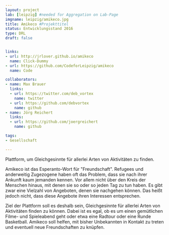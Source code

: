 ```yaml
---
layout: project
lab: [leipzig] #needed for Aggregation on Lab-Page
imgname: leipzig/amikeco.jpg
title: Amikeco #Projekttitel
status: Entwicklungsstand 2016
type: DRL
draft: false


links:
- url: http://jrlover.github.io/amikeco
  name: Click-Dummy
- url: https://github.com/CodeforLeipzig/amikeco
  name: Code

collaborators:
- name: Max Brauer
  links:
  - url: https://twitter.com/deb_vortex
    name: twitter
  - url: https://github.com/debvortex
    name: github
- name: Jörg Reichert
  links:
  - url: https://github.com/joergreichert
    name: github

tags:
- Gesellschaft

---
```


Plattform, um Gleichgesinnte für allerlei Arten von Aktivitäten zu finden.

Amikeco ist das Esperanto-Wort für "Freundschaft". Refugees und anderweitig Zugezogene haben oft das Problem, dass sie nach ihrer Ankunft kaum jemanden kennen. Vor allem nicht über den Kreis der Menschen hinaus, mit denen sie so oder so jeden Tag zu tun haben. Es gibt zwar eine Vielzahl von Angeboten, denen sie nachgehen können. Das heißt jedoch nicht, dass diese Angebote ihren Interessen entsprechen.

Ziel der Plattform soll es deshalb sein, Gleichgesinnte für allerlei Arten von Aktivitäten finden zu können. Dabei ist es egal, ob es um einen gemütlichen Filme- und Spieleabend geht oder etwa eine Radtour oder eine Runde Basketball. Amikeco soll helfen, mit bisher Unbekannten in Kontakt zu treten und eventuell neue Freundschaften zu knüpfen.
